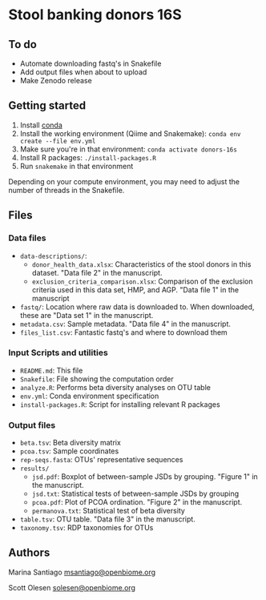 # Stool banking donors 16S

## To do

- Automate downloading fastq's in Snakefile
- Add output files when about to upload
- Make Zenodo release

## Getting started

1. Install [conda](https://docs.conda.io/)
2. Install the working environment (Qiime and Snakemake): `conda env create --file env.yml`
3. Make sure you're in that environment: `conda activate donors-16s`
4. Install R packages: `./install-packages.R` 
5. Run `snakemake` in that environment

Depending on your compute environment, you may need to adjust the number of
threads in the Snakefile.

## Files

### Data files

- `data-descriptions/`:
    - `donor_health_data.xlsx`: Characteristics of the stool donors in this
      dataset. "Data file 2" in the manuscript.
    - `exclusion_criteria_comparison.xlsx`: Comparison of the exclusion
      criteria used in this data set, HMP, and AGP. "Data file 1" in the
      manuscript
- `fastq/`: Location where raw data is downloaded to. When downloaded, these
   are "Data set 1" in the manuscript.
- `metadata.csv`: Sample metadata. "Data file 4" in the manuscript.
- `files_list.csv`: Fantastic fastq's and where to download them

### Input Scripts and utilities

- `README.md`: This file
- `Snakefile`: File showing the computation order
- `analyze.R`: Performs beta diversity analyses on OTU table
- `env.yml`: Conda environment specification
- `install-packages.R`: Script for installing relevant R packages

### Output files

- `beta.tsv`: Beta diversity matrix
- `pcoa.tsv`: Sample coordinates
- `rep-seqs.fasta`: OTUs' representative sequences
- `results/`
    - `jsd.pdf`: Boxplot of between-sample JSDs by grouping. "Figure 1"
      in the manuscript.
    - `jsd.txt`: Statistical tests of between-sample JSDs by grouping
    - `pcoa.pdf`: Plot of PCOA ordination. "Figure 2" in the manuscript.
    - `permanova.txt`: Statistical test of beta diversity
- `table.tsv`: OTU table. "Data file 3" in the manuscript.
- `taxonomy.tsv`: RDP taxonomies for OTUs

## Authors

Marina Santiago <msantiago@openbiome.org>

Scott Olesen <solesen@openbiome.org>
